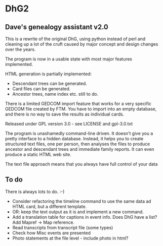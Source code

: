 # DhG2
## Dave's genealogy assistant v2.0

This is a rewrite of the original DhG, using python instead of perl and cleaning up a lot of the
cruft caused by major concept and design changes over the years.

The program is now in a usable state with most major features implemented.

HTML generation is partially implemented:
* Descendant trees can be generated.
* Card files can be generated.
* Ancestor trees, name index etc. still to do.

There is a limited GEDCOM import feature that works for a very specific GEDCOM file created by FTM.
You have to import into an empty database, and there is no way to save the results as individual cards.

Released under GPL version 3.0 - see LICENSE and gpl-3.0.txt

The program is unashamedly command-line driven. It doesn't give you a pretty interface to a hidden database.
Instead, it helps you to create structured text files, one per person, then analyses the files to produce ancestor
and descendant trees and immediate family reports. It can even produce a static HTML web site.

The text file approach means that you always have full control of your data

## To do

There is always lots to do. :-)

* Consider refactoring the timeline command to use the same data ad HTML card, but a different template.
* OR: keep the text output as it is and implement a new command.
* Add a translation table for captions in event info. Does DhG have a list? Add Mapref -> Map reference.
* Read transcripts from transcript file (some types)
* Check how Misc events are presented
* Photo statements at the file level - include photo in html?
